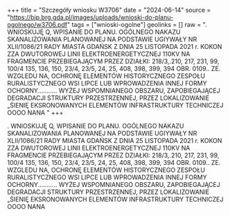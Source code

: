 +++
title = "Szczegóły wniosku W3706"
date = "2024-06-14"
source = "https://bip.brg.gda.pl/images/uploads/wnioski-do-planu-ogolnego/w3706.pdf"
tags = ["wnioski-ogolne"]
geolinks = []
raw = ". WNIOSKUJĘ Q, WPISANIE DO PLANU. OGÓLNEGO NAKAZU SKANALIZOWANIA PLANOWANEJ NA PODSTAWIE UGIYWAŁY NR XLII/1086/21 RADY MIASTA GDAŃSK Z DNIA 25 LISTOPADA 2021 r. KOKON ZZA DWUTOROWEJ LINII ELEKTROENERGETYCZNEJ 110KV NA FRAGMENCIE PRZEBIEGAJĄCYM PRZEZ DZIAŁKI: 218/3,.210, 217, 231, 99, 100/4 135, 136, 150, 23/4, 23/5, 24, 25, 408, 398, 399, 394 OBR. 0109.. ZE. WZGLEDU NA, OCHRONĘ ELEMENTÓW HISTORYCZNEGO ZESPOŁU RURALISTYCZNEGO WSI LIPCE LUB WPROWADZENIA INNEJ FORMY OCHORNY........... WYŻEJ WSPOMNIANEGO OBSZARU, ZAPOBIEGAJĄCEJ DEGRADACJI STRUKTURY PRZESTRZENNEJ, PRZEZ LOKALIZOWANIE „ŚIENIĘ EKSRONOWANYCH ELEMENTÓW INFRASTRUKTURY TECHNICZEJ OOOO NANA "
+++

. WNIOSKUJĘ Q, WPISANIE DO PLANU. OGÓLNEGO NAKAZU SKANALIZOWANIA PLANOWANEJ NA PODSTAWIE
UGIYWAŁY NR XLII/1086/21 RADY MIASTA GDAŃSK Z DNIA 25 LISTOPADA 2021 r.
KOKON ZZA
DWUTOROWEJ LINII ELEKTROENERGETYCZNEJ 110KV NA FRAGMENCIE PRZEBIEGAJĄCYM PRZEZ DZIAŁKI:
218/3,.210, 217, 231, 99, 100/4 135, 136, 150, 23/4, 23/5, 24, 25, 408, 398, 399, 394 OBR. 0109.. ZE. WZGLEDU NA, OCHRONĘ ELEMENTÓW
HISTORYCZNEGO ZESPOŁU RURALISTYCZNEGO WSI LIPCE LUB WPROWADZENIA INNEJ FORMY OCHORNY...........
WYŻEJ WSPOMNIANEGO OBSZARU, ZAPOBIEGAJĄCEJ DEGRADACJI STRUKTURY PRZESTRZENNEJ, PRZEZ LOKALIZOWANIE
„ŚIENIĘ EKSRONOWANYCH ELEMENTÓW INFRASTRUKTURY TECHNICZEJ OOOO NANA



